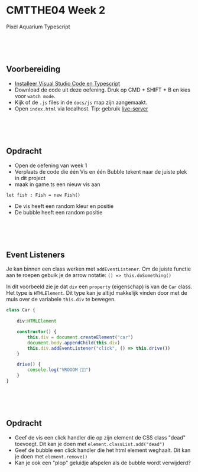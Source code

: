 # CMTTHE04 Week 2

Pixel Aquarium Typescript

<br>
<br>
<br>

## Voorbereiding

- [Installeer Visual Studio Code en Typescript](https://github.com/HR-CMGT/Typescript#werkomgeving)
- Download de code uit deze oefening. Druk op CMD + SHIFT + B en kies voor `watch mode`.
- Kijk of de `.js` files in de `docs/js` map zijn aangemaakt.
- Open `index.html` via localhost. Tip: gebruik [live-server](https://marketplace.visualstudio.com/items?itemName=ritwickdey.LiveServer)

<br>
<br>
<br>

## Opdracht

- Open de oefening van week 1
- Verplaats de code die één Vis en één Bubble tekent naar de juiste plek in dit project
- maak in game.ts een nieuw vis aan
```
let fish : Fish = new Fish()
```
- De vis heeft een random kleur en positie
- De bubble heeft een random positie

<br>
<br>
<br>

## Event Listeners

Je kan binnen een class werken met `addEventListener`. Om de juiste functie aan te roepen gebuik je de arrow notatie: `() => this.doSomething()`

In dit voorbeeld zie je dat `div` een `property` (eigenschap) is van de `Car` class. Het type is `HTMLElement`. Dit type kan je altijd makkelijk vinden door met de muis over de variabele `this.div` te bewegen.

```typescript
class Car {
    
    div:HTMLElement

    constructor() {
        this.div = document.createElement("car")
        document.body.appendChild(this.div)
        this.div.addEventListener("click", () => this.drive())
    }

    drive() {
        console.log("VROOOM 🚗💨")
    }
}
```

<br>
<br>
<br>

## Opdracht

- Geef de vis een click handler die op zijn element de CSS class "dead" toevoegt. Dit kan je doen met `element.classList.add("dead")`
- Geef de bubble een click handler die het html element weghaalt. Dit kan je doen met `element.remove()`
- Kan je ook een "plop" geluidje afspelen als de bubble wordt verwijderd?
